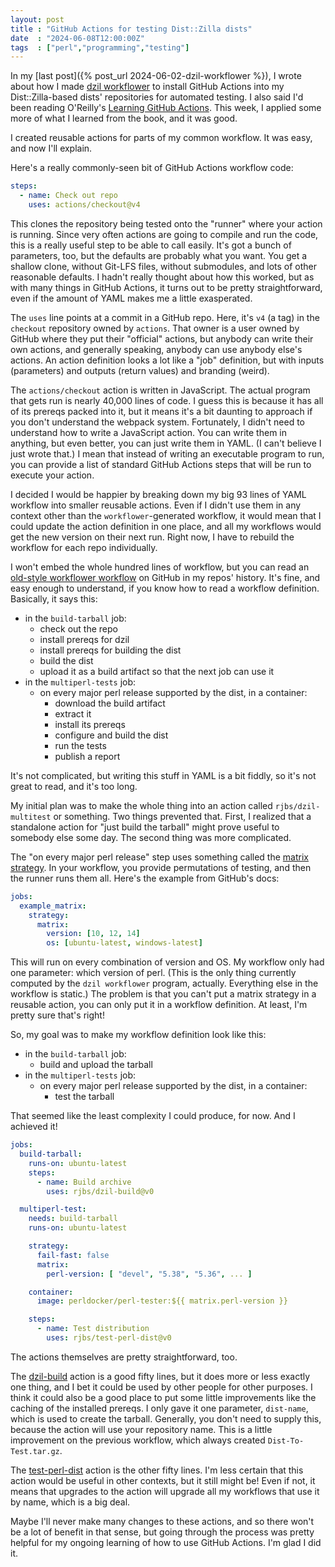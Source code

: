 ```yaml
---
layout: post
title : "GitHub Actions for testing Dist::Zilla dists"
date  : "2024-06-08T12:00:00Z"
tags  : ["perl","programming","testing"]
---
```


In my [last post]({% post_url 2024-06-02-dzil-workflower %}), I wrote about how
I made [dzil
workflower](https://metacpan.org/pod/Dist::Zilla::App::Command::workflower) to
install GitHub Actions into my Dist::Zilla-based dists' repositories for
automated testing.  I also said I'd been reading O'Reilly's [Learning GitHub
Actions](https://learning.oreilly.com/library/view/learning-github-actions/9781098131067/).
This week, I applied some more of what I learned from the book, and it was
good.

I created reusable actions for parts of my common workflow.  It was easy, and
now I'll explain.

Here's a really commonly-seen bit of GitHub Actions workflow code:

```yaml
steps:
  - name: Check out repo
    uses: actions/checkout@v4
```

This clones the repository being tested onto the "runner" where your action is
running.  Since very often actions are going to compile and run the code, this
is a really useful step to be able to call easily.  It's got a bunch of
parameters, too, but the defaults are probably what you want.  You get a
shallow clone, without Git-LFS files, without submodules, and lots of other
reasonable defaults.  I hadn't really thought about how this worked, but as
with many things in GitHub Actions, it turns out to be pretty straightforward,
even if the amount of YAML makes me a little exasperated.

The `uses` line points at a commit in a GitHub repo.  Here, it's `v4` (a tag)
in the `checkout` repository owned by `actions`.  That owner is a user owned by
GitHub where they put their "official" actions, but anybody can write their own
actions, and generally speaking, anybody can use anybody else's actions.  An
action definition looks a lot like a "job" definition, but with inputs
(parameters) and outputs (return values) and branding (weird).

The `actions/checkout` action is written in JavaScript.  The actual program
that gets run is nearly 40,000 lines of code.  I guess this is because it has
all of its prereqs packed into it, but it means it's a bit daunting to approach
if you don't understand the webpack system.  Fortunately, I didn't need to
understand how to write a JavaScript action.  You can write them in anything,
but even better, you can just write them in YAML.  (I can't believe I just
wrote that.)  I mean that instead of writing an executable program to run, you
can provide a list of standard GitHub Actions steps that will be run to execute
your action.

I decided I would be happier by breaking down my big 93 lines of YAML workflow
into smaller reusable actions.  Even if I didn't use them in any context other
than the `workflower`-generated workflow, it would mean that I could update the
action definition in one place, and all my workflows would get the new version
on their next run.  Right now, I have to rebuild the workflow for each repo
individually.

I won't embed the whole hundred lines of workflow, but you can read an
[old-style workflower
workflow](https://github.com/rjbs/Email-MIME/blob/f8d4fb1f8df1b7fcad8af3d6ff47d7747358ffcb/.github/workflows/multiperl-test.yml)
on GitHub in my repos' history.  It's fine, and easy enough to understand, if
you know how to read a workflow definition.  Basically, it says this:

* in the `build-tarball` job:
    * check out the repo
    * install prereqs for dzil
    * install prereqs for building the dist
    * build the dist
    * upload it as a build artifact so that the next job can use it
* in the `multiperl-tests` job:
    * on every major perl release supported by the dist, in a container:
        * download the build artifact
        * extract it
        * install its prereqs
        * configure and build the dist
        * run the tests
        * publish a report

It's not complicated, but writing this stuff in YAML is a bit fiddly, so it's
not great to read, and it's too long.

My initial plan was to make the whole thing into an action called
`rjbs/dzil-multitest` or something.  Two things prevented that.  First, I
realized that a standalone action for "just build the tarball" might prove
useful to somebody else some day.  The second thing was more complicated.

The "on every major perl release" step uses something called the [matrix
strategy](https://docs.github.com/en/actions/using-jobs/using-a-matrix-for-your-jobs).
In your workflow, you provide permutations of testing, and then the runner runs
them all.  Here's the example from GitHub's docs:

```yaml
jobs:
  example_matrix:
    strategy:
      matrix:
        version: [10, 12, 14]
        os: [ubuntu-latest, windows-latest]
```

This will run on every combination of version and OS.  My workflow only had one
parameter: which version of perl.  (This is the only thing currently computed
by the `dzil workflower` program, actually.  Everything else in the workflow is
static.)  The problem is that you can't put a matrix strategy in a reusable
action, you can only put it in a workflow definition.  At least, I'm pretty
sure that's right!

So, my goal was to make my workflow definition look like this:

* in the `build-tarball` job:
    * build and upload the tarball
* in the `multiperl-tests` job:
    * on every major perl release supported by the dist, in a container:
        * test the tarball

That seemed like the least complexity I could produce, for now.  And I achieved
it!

```yaml
jobs:
  build-tarball:
    runs-on: ubuntu-latest
    steps:
      - name: Build archive
        uses: rjbs/dzil-build@v0

  multiperl-test:
    needs: build-tarball
    runs-on: ubuntu-latest

    strategy:
      fail-fast: false
      matrix:
        perl-version: [ "devel", "5.38", "5.36", ... ]

    container:
      image: perldocker/perl-tester:${{ matrix.perl-version }}

    steps:
      - name: Test distribution
        uses: rjbs/test-perl-dist@v0
```

The actions themselves are pretty straightforward, too.

The [dzil-build](https://github.com/rjbs/dzil-build) action is a good fifty
lines, but it does more or less exactly one thing, and I bet it could be used
by other people for other purposes.  I think it could also be a good place to
put some little improvements like the caching of the installed prereqs.  I only
gave it one parameter, `dist-name`, which is used to create the tarball.
Generally, you don't need to supply this, because the action will use your
repository name.  This is a little improvement on the previous workflow, which
always created `Dist-To-Test.tar.gz`.

The [test-perl-dist](https://github.com/rjbs/test-perl-dist/) action is the
other fifty lines.  I'm less certain that this action would be useful in other
contexts, but it still might be!  Even if not, it means that upgrades to the
action will upgrade all my workflows that use it by name, which is a big deal.

Maybe I'll never make many changes to these actions, and so there won't be a
lot of benefit in that sense, but going through the process was pretty helpful
for my ongoing learning of how to use GitHub Actions.  I'm glad I did it.
